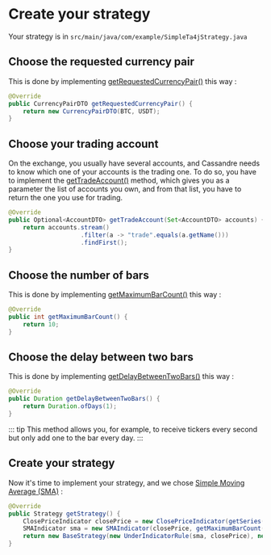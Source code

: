 # Create your strategy

Your strategy is in `src/main/java/com/example/SimpleTa4jStrategy.java`

## Choose the requested currency pair

This is done by implementing [getRequestedCurrencyPair()](https://www.javadoc.io/static/tech.cassandre.trading.bot/cassandre-trading-bot-spring-boot-autoconfigure/4.0.1/tech/cassandre/trading/bot/strategy/BasicTa4jCassandreStrategy.html#getRequestedCurrencyPair%28%29) this way : 

```java
@Override
public CurrencyPairDTO getRequestedCurrencyPair() {
	return new CurrencyPairDTO(BTC, USDT);
}
```

## Choose your trading account

On the exchange, you usually have several accounts, and Cassandre needs to know which one of your accounts is the trading one. To do so, you have to implement the [getTradeAccount()](https://www.javadoc.io/doc/tech.cassandre.trading.bot/cassandre-trading-bot-spring-boot-autoconfigure/latest/tech/cassandre/trading/bot/strategy/CassandreStrategyInterface.html#getTradeAccount%28java.util.Set%29) method, which gives you as a parameter the list of accounts you own, and from that list, you have to return the one you use for trading.

```java
@Override
public Optional<AccountDTO> getTradeAccount(Set<AccountDTO> accounts) {
    return accounts.stream()
                    .filter(a -> "trade".equals(a.getName()))
                    .findFirst();
}
```

## Choose the number of bars

This is done by implementing [getMaximumBarCount()](https://www.javadoc.io/static/tech.cassandre.trading.bot/cassandre-trading-bot-spring-boot-autoconfigure/4.0.1/tech/cassandre/trading/bot/strategy/BasicTa4jCassandreStrategy.html#getMaximumBarCount%28%29) this way : 

```java
@Override
public int getMaximumBarCount() {
	return 10;
}
```

## Choose the delay between two bars

This is done by implementing [getDelayBetweenTwoBars()](https://www.javadoc.io/static/tech.cassandre.trading.bot/cassandre-trading-bot-spring-boot-autoconfigure/4.0.1/tech/cassandre/trading/bot/strategy/BasicTa4jCassandreStrategy.html#getDelayBetweenTwoBars%28%29) this way : 

```java
@Override
public Duration getDelayBetweenTwoBars() {
    return Duration.ofDays(1);
}
```

::: tip
This method allows you, for example, to receive tickers every second but only add one to the bar every day.
:::

## Create your strategy

Now it's time to implement your strategy, and we chose [Simple Moving Average (SMA)](https://www.investopedia.com/terms/s/sma.asp) :

```java
@Override
public Strategy getStrategy() {
    ClosePriceIndicator closePrice = new ClosePriceIndicator(getSeries());
    SMAIndicator sma = new SMAIndicator(closePrice, getMaximumBarCount());
    return new BaseStrategy(new UnderIndicatorRule(sma, closePrice), new OverIndicatorRule(sma, closePrice));
}
```

